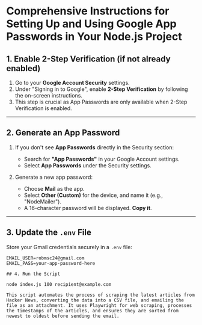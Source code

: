 # Comprehensive Instructions for Setting Up and Using Google App Passwords in Your Node.js Project

## 1. Enable 2-Step Verification (if not already enabled)

1. Go to your **Google Account Security** settings.
2. Under "Signing in to Google", enable **2-Step Verification** by following the on-screen instructions.
3. This step is crucial as App Passwords are only available when 2-Step Verification is enabled.

---

## 2. Generate an App Password

1. If you don't see **App Passwords** directly in the Security section:
   - Search for **"App Passwords"** in your Google Account settings.
   - Select **App Passwords** under the Security settings.
   
2. Generate a new app password:
   - Choose **Mail** as the app.
   - Select **Other (Custom)** for the device, and name it (e.g., "NodeMailer").
   - A 16-character password will be displayed. **Copy it**.

---

## 3. Update the `.env` File

Store your Gmail credentials securely in a `.env` file:

```plaintext
EMAIL_USER=robmsc24@gmail.com
EMAIL_PASS=your-app-password-here

## 4. Run the Script

node index.js 100 recipient@example.com

This script automates the process of scraping the latest articles from Hacker News, converting the data into a CSV file, and emailing the file as an attachment. It uses Playwright for web scraping, processes the timestamps of the articles, and ensures they are sorted from newest to oldest before sending the email.

